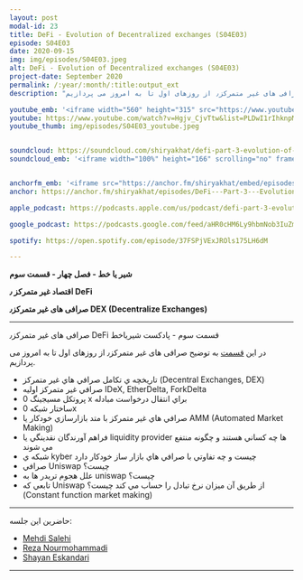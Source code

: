 ```yaml
---
layout: post
modal-id: 23
title: DeFi - Evolution of Decentralized exchanges (S04E03)
episode: S04E03
date: 2020-09-15
img: img/episodes/S04E03.jpeg
alt: DeFi - Evolution of Decentralized exchanges (S04E03)
project-date: September 2020
permalink: /:year/:month/:title:output_ext
description: "در این قسمت به توضیح صرافی های غیر متمرکز٫ از روزهای اول تا به امروز می پردازیم."

youtube_emb: '<iframe width="560" height="315" src="https://www.youtube.com/embed/Hgjv_CjvTtw" frameborder="0" allow="accelerometer; autoplay; clipboard-write; encrypted-media; gyroscope; picture-in-picture" allowfullscreen></iframe>'
youtube: https://www.youtube.com/watch?v=Hgjv_CjvTtw&list=PLDwI1rIhknpMyRF3WvTvWORH8k4hNw0W0&index=4
youtube_thumb: img/episodes/S04E03_youtube.jpeg


soundcloud: https://soundcloud.com/shiryakhat/defi-part-3-evolution-of-decentralized-exchanges-s04e03
soundcloud_emb: '<iframe width="100%" height="166" scrolling="no" frameborder="no" allow="autoplay" src="https://w.soundcloud.com/player/?url=https%3A//api.soundcloud.com/tracks/897707509&color=%23ff5500&auto_play=false&hide_related=true&show_comments=true&show_user=true&show_reposts=false&show_teaser=true"></iframe><div style="font-size: 10px; color: #cccccc;line-break: anywhere;word-break: normal;overflow: hidden;white-space: nowrap;text-overflow: ellipsis; font-family: Interstate,Lucida Grande,Lucida Sans Unicode,Lucida Sans,Garuda,Verdana,Tahoma,sans-serif;font-weight: 100;"><a href="https://soundcloud.com/shiryakhat" title="Shir | Khat" target="_blank" style="color: #cccccc; text-decoration: none;">Shir | Khat</a> · <a href="https://soundcloud.com/shiryakhat/defi-part-3-evolution-of-decentralized-exchanges-s04e03" title="DeFi - Part 3 - Evolution of Decentralized Exchanges (S04E03)" target="_blank" style="color: #cccccc; text-decoration: none;">DeFi - Part 3 - Evolution of Decentralized Exchanges (S04E03)</a></div>'


anchorfm_emb: '<iframe src="https://anchor.fm/shiryakhat/embed/episodes/DeFi---Part-3---Evolution-of-Decentralized-Exchanges-S04E03-ek0tv3" width="100%" frameborder="0" scrolling="no"></iframe>'
anchor: https://anchor.fm/shiryakhat/episodes/DeFi---Part-3---Evolution-of-Decentralized-Exchanges-S04E03-ek0tv3

apple_podcast: https://podcasts.apple.com/us/podcast/defi-part-3-evolution-of-decentralized-exchanges-s04e03/id1221206951?i=1000492170283

google_podcast: https://podcasts.google.com/feed/aHR0cHM6Ly9hbmNob3IuZm0vcy8xMWFhODUzYy9wb2RjYXN0L3Jzcw/episode/OWU5OGVjNGItNmVmYi00MmFhLWJjMTUtZjRjMGY0Zjg0MWY1?sa=X&ved=2ahUKEwiMisrYnv3rAhVNn3IEHTpaDqUQkfYCegQIARAF

spotify: https://open.spotify.com/episode/37FSPjVExJROls175LH6dM

---
```


**شیر یا خط -  فصل چهار - قسمت سوم**

**اقتصاد غیر متمرکز ٫ DeFi**

**صرافی های غیر متمرکز٫ DEX (Decentralize Exchanges)**

-------------------------------------------------------
صرافی های غیر متمرکز٫ DeFi قسمت سوم - پادکست شیریاخط 

در این [قسمت](http://localhost:4000/2020/09/defi-dex-cex-evolution.html) به توضیح صرافی های غیر متمرکز٫ از روزهای اول تا به امروز می پردازیم.


- تاريخچه ي تكامل صرافي هاي غير متمركز (Decentral Exchanges, DEX)
- صرافي غير متمركز اولیه IDeX, EtherDelta, ForkDelta
- پروتكل مسيجينگ 0 x براي انتقال درخواست مبادله
- ساختار شبكه 0x
- صرافي هاي غير متمركز با متد بازارسازي خودكار يا AMM (Automated Market Making)
- فراهم آورندگان نقدينگي يا liquidity provider ها چه كساني هستند و چگونه منتفع مي شوند
- شبكه ي kyber چيست و چه تفاوتي با صرافي هاي بازار ساز خودكار دارد
- صرافي Uniswap چيست؟
- علل هجوم تريدر ها به uniswap چيست؟
- تابعي كه Uniswap از طريق آن ميزان نرخ تبادل را حساب مي كند چيست؟ (Constant function market making)



------------
  حاضرین این جلسه:
  
- [Mehdi Salehi](https://twitter.com/GreatSaoshyant)
- [Reza Nourmohammadi](https://www.instagram.com/rezanmmd/)
- [Shayan Eskandari](https://twitter.com/sbetamc) 

-----------------------------------------------------------------------
